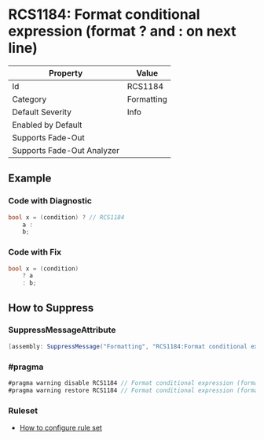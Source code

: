 # RCS1184: Format conditional expression \(format ? and : on next line\)

| Property | Value |
| -------- | ----- |
| Id | RCS1184 |
| Category | Formatting |
| Default Severity | Info |
| Enabled by Default |  |
| Supports Fade\-Out |  |
| Supports Fade\-Out Analyzer |  |

## Example

### Code with Diagnostic

```csharp
bool x = (condition) ? // RCS1184
    a :
    b;
```

### Code with Fix

```csharp
bool x = (condition)
    ? a
    : b;
```

## How to Suppress

### SuppressMessageAttribute

```csharp
[assembly: SuppressMessage("Formatting", "RCS1184:Format conditional expression (format ? and : on next line).", Justification = "<Pending>")]
```

### \#pragma

```csharp
#pragma warning disable RCS1184 // Format conditional expression (format ? and : on next line).
#pragma warning restore RCS1184 // Format conditional expression (format ? and : on next line).
```

### Ruleset

* [How to configure rule set](../HowToConfigureAnalyzers.md)
